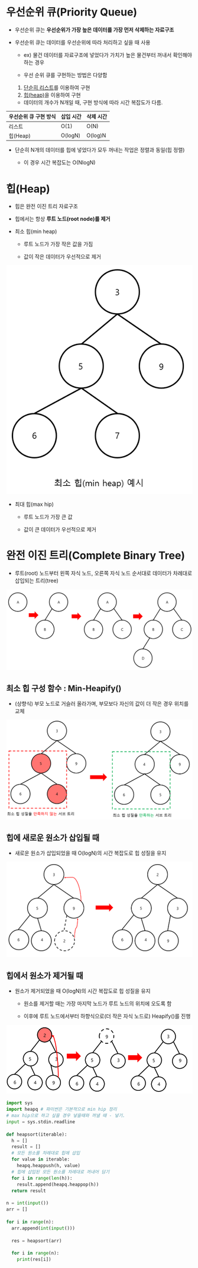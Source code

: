 # 우선순위 큐(Priority Queue)

- 우선순위 큐는 **우선순위가 가장 높은 데이터를 가장 먼저 삭제하는 자료구조**

- 우선순위 큐는 데이터를 우선순위에 따라 처리하고 싶을 때 사용
  
  - ex) 물건 데이터를 자료구조에 넣었다가 가치가 높은 물건부터 꺼내서 확인해야 하는 경우
  
  - 우선 순위 큐를 구현하는 방법은 다양함
  1. <u>단순히 리스트</u>를 이용하여 구현
  2. <u>힙(heap)</u>을 이용하여 구현
  - 데이터의 개수가 N개일 때, 구현 방식에 따라 시간 복잡도가 다름.

| 우선순위 큐 구현 방식 | 삽입 시간   | 삭제 시간   |
| ------------ | ------- | ------- |
| 리스트          | O(1)    | O(N)    |
| 힙(Heap)      | O(logN) | O(log)N |

- 단순히 N개의 데이터를 힙에 넣었다가 모두 꺼내는 작업은 정렬과 동일(힙 정렬)
  
  - 이 경우 시간 복잡도는 O(NlogN)

# 힙(Heap)

- 힙은 완전 이진 트리 자료구조

- 힙에서는 항상 **루트 노드(root node)를 제거**

- 최소 힙(min heap)
  
  - 루트 노드가 가장 작은 값을 가짐
  
  - 값이 작은 데이터가 우선적으로 제거

![최소 힙](우선순위.assets\최소_힙.PNG)

- 최대 힙(max hip)
  
  - 루트 노드가 가장 큰 값
  
  - 값이 큰 데이터가 우선적으로 제거

# 완전 이진 트리(Complete Binary Tree)

- 루트(root) 노드부터 왼쪽 자식 노드, 오른쪽 자식 노드 순서대로 데이터가 차례대로 삽입되는 트리(tree)

![완전_이진_트리](우선순위.assets\완전_이진_트리.PNG)

## 최소 힙 구성 함수 : Min-Heapify()

- (상향식) 부모 노드로 거슬러 올라가며, 부모보다 자신의 값이 더 작은 경우 위치를 교체

![최소_힙_구성_함수](우선순위.assets\최소_힙_구성_함수.PNG)

## 힙에 새로운 원소가 삽입될 때

- 새로운 원소가 삽입되었을 때 O(logN)의 시간 복잡도로 힙 성질을 유지

![힙 삽입](우선순위.assets\힙_삽입.PNG)

## 힙에서 원소가 제거될 때

- 원소가 제거되었을 때 O(logN)의 시간 복잡도로 힙 성질을 유지
  
  - 원소를 제거할 때는 가장 마지막 노드가 루트 노드의 위치에 오도록 함
  
  - 이후에 루트 노드에서부터 하향식으로(더 작은 자식 노드로) Heapify()를 진행

![힙 제거](우선순위.assets\힙_제거.PNG)

```python
import sys
import heapq # 파이썬은 기본적으로 min hip 정리
# max hip으로 하고 싶을 경우 넣을때와 꺼낼 때 - 넣기.
input = sys.stdin.readline

def heapsort(iterable):
  h = []
  result = []
  # 모든 원소를 차례대로 힙에 삽입
  for value in iterable: 
    heapq.heappush(h, value)
  # 힙에 삽입된 모든 원소를 차례대로 꺼내어 담기
  for i in range(len(h)):
    result.append(heapq.heappop(h))
  return result

n = int(input())
arr = []

for i in range(n):
  arr.append(int(input()))

  res = heapsort(arr)

  for i in range(n):
    print(res[i])
```